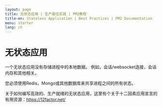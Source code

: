 ```yaml
---
layout: page
title: 无状态应用 | 生产最佳实践 | PM2教程
title-en: Stateless Application | Best Practices | PM2 Documentation
menu: starter
lang: ch
---
```


# 无状态应用

一个无状态应用没有存储进程中的本地数据。 例如，会话/websocket连接，会话内存和其他相关。

您必须使用Redis，Mongo或其他数据库来共享进程之间的所有状态。

关于如何编写高效的、生产就绪的无状态应用，这里有个关于十二因素应用宣言的有用资源：https://12factor.net/